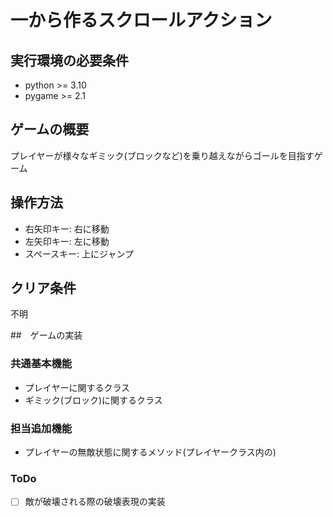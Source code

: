 # 一から作るスクロールアクション

## 実行環境の必要条件
* python >= 3.10
* pygame >= 2.1

## ゲームの概要
 プレイヤーが様々なギミック(ブロックなど)を乗り越えながらゴールを目指すゲーム

## 操作方法
* 右矢印キー: 右に移動
* 左矢印キー: 左に移動
* スペースキー: 上にジャンプ

## クリア条件
 不明

##　ゲームの実装
### 共通基本機能
* プレイヤーに関するクラス
* ギミック(ブロック)に関するクラス

### 担当追加機能
* プレイヤーの無敵状態に関するメソッド(プレイヤークラス内の)

### ToDo
- [ ] 敵が破壊される際の破壊表現の実装